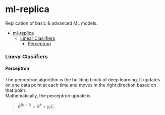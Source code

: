 # ml-replica
Replication of basic &amp; advanced ML models.
- [ml-replica](#ml-replica)
    - [Linear Clasiifiers](#linear-clasiifiers)
      - [Perceptron](#perceptron)

### Linear Clasiifiers

#### Perceptron 
The perceptron algorithm is the building block of deep learning. It updates on one data point at each time and moves in the right direction based on that point. <br>
Mathematically, the perceptron update is
>$\bar{\theta}^{(k+1)}=\bar{\theta}^{k}+y_i\bar{x}_i$